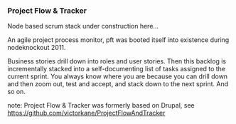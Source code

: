 ### Project Flow & Tracker

Node based scrum stack under construction here...

An agile project process monitor, pft was booted itself into existence during nodeknockout 2011. 

Business stories drill down into roles and user stories. Then this backlog is incrementally stacked into a self-documenting list of tasks assigned to the current sprint. You always know where you are because you can drill down and then zoom out, test and accept, and stack down to the next sprint. And so on.

note: Project Flow & Tracker was formerly based on Drupal, see https://github.com/victorkane/ProjectFlowAndTracker
